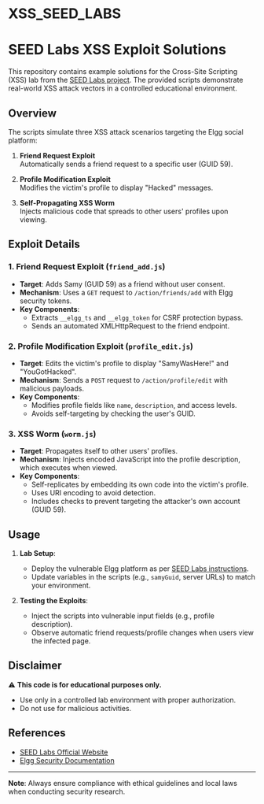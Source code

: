 # XSS_SEED_LABS
# SEED Labs XSS Exploit Solutions

This repository contains example solutions for the Cross-Site Scripting (XSS) lab from the [SEED Labs project](https://seedsecuritylabs.org/). The provided scripts demonstrate real-world XSS attack vectors in a controlled educational environment.

## Overview

The scripts simulate three XSS attack scenarios targeting the Elgg social platform:

1. **Friend Request Exploit**  
   Automatically sends a friend request to a specific user (GUID 59).

2. **Profile Modification Exploit**  
   Modifies the victim's profile to display "Hacked" messages.

3. **Self-Propagating XSS Worm**  
   Injects malicious code that spreads to other users' profiles upon viewing.

## Exploit Details

### 1. Friend Request Exploit (`friend_add.js`)
- **Target**: Adds Samy (GUID 59) as a friend without user consent.
- **Mechanism**: Uses a `GET` request to `/action/friends/add` with Elgg security tokens.
- **Key Components**:
  - Extracts `__elgg_ts` and `__elgg_token` for CSRF protection bypass.
  - Sends an automated XMLHttpRequest to the friend endpoint.

### 2. Profile Modification Exploit (`profile_edit.js`)
- **Target**: Edits the victim's profile to display "SamyWasHere!" and "YouGotHacked".
- **Mechanism**: Sends a `POST` request to `/action/profile/edit` with malicious payloads.
- **Key Components**:
  - Modifies profile fields like `name`, `description`, and access levels.
  - Avoids self-targeting by checking the user's GUID.

### 3. XSS Worm (`worm.js`)
- **Target**: Propagates itself to other users' profiles.
- **Mechanism**: Injects encoded JavaScript into the profile description, which executes when viewed.
- **Key Components**:
  - Self-replicates by embedding its own code into the victim's profile.
  - Uses URI encoding to avoid detection.
  - Includes checks to prevent targeting the attacker's own account (GUID 59).

## Usage

1. **Lab Setup**:
   - Deploy the vulnerable Elgg platform as per [SEED Labs instructions](https://seedsecuritylabs.org/Labs_20/Files/Web_XSS/Web_XSS.pdf).
   - Update variables in the scripts (e.g., `samyGuid`, server URLs) to match your environment.

2. **Testing the Exploits**:
   - Inject the scripts into vulnerable input fields (e.g., profile description).
   - Observe automatic friend requests/profile changes when users view the infected page.

## Disclaimer

⚠️ **This code is for educational purposes only.**  
- Use only in a controlled lab environment with proper authorization.
- Do not use for malicious activities.

## References

- [SEED Labs Official Website](https://seedsecuritylabs.org/)
- [Elgg Security Documentation](https://learn.elgg.org/en/stable/admin/security.html)

---

**Note**: Always ensure compliance with ethical guidelines and local laws when conducting security research.
